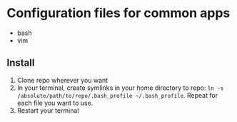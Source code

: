 # Configuration files for common apps

- bash
- vim

## Install
1. Clone repo wherever you want
2. In your terminal, create symlinks in your home directory to repo:
`ln -s /absolute/path/to/repo/.bash_profile ~/.bash_profile`. Repeat for each file you want to use.
3. Restart your terminal

